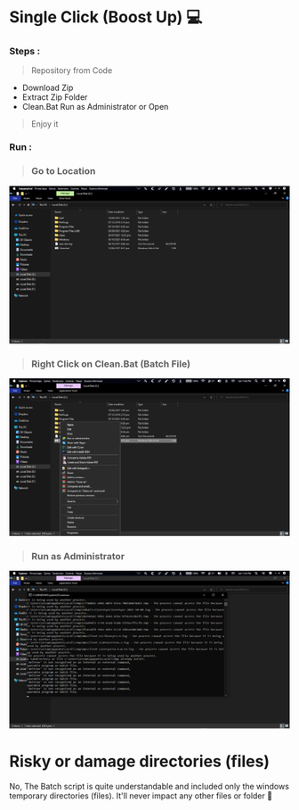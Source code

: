 # Single Click (Boost Up) 💻

### Steps :

> Repository from Code 
- Download Zip 
- Extract Zip Folder
- Clean.Bat Run as Administrator or Open
> Enjoy it

### Run :

> ### Go to Location

<p align="left">
  <img alt="" style="{max-height: 20px}" src="./Junk File Cleaner (Running Process)/Go to Location.PNG">
</p>

> ### Right Click on Clean.Bat (Batch File)

<p align="left">
  <img alt="" style="{max-height: 20px}" src="./Junk File Cleaner (Running Process)/Right Click Clean.PNG">
</p>

> ### Run as Administrator 

<p align="left">
  <img alt="" style="{max-height: 20px}" src="./Junk File Cleaner (Running Process)/Run as Administrator.PNG">
</p>


# Risky or damage directories (files)

No, The Batch script is quite understandable and included only the windows temporary directories (files). It'll never impact any other files or folder 📂 
